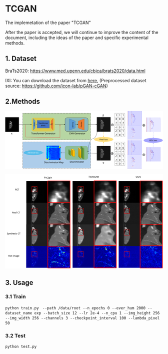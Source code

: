 # TCGAN

The implemetation of the paper "TCGAN"

After the paper is accepted, we will continue to improve the content of the document, including the ideas of the paper and specific experimental methods.




## 1. Dataset

BraTs2020: https://www.med.upenn.edu/cbica/brats2020/data.html

IXI: You can download the dataset from [here](https://drive.google.com/drive/u/0/folders/1En_S9c081T2hV-joaFJv3xlMX2Eqzl5V), (Preprocessed dataset source: https://github.com/icon-lab/pGAN-cGAN)


## 2.Methods



![image-20220731214338901](README.assets/image-20220731214338901.png)



![image-20220731214554081](README.assets/image-20220731214554081.png)



## 3. Usage



### 3.1 Train

```shell
python train.py　--path /data/root --n_epochs 0 --ever_hum 2000 --dataset_name exp --batch_size 12 --lr 2e-4 --n_cpu 1 --img_height 256 --img_width 256 --channels 3 --checkpoint_interval 100 --lambda_pixel 50
```

### 3.2 Test

```shell
python test.py
```


